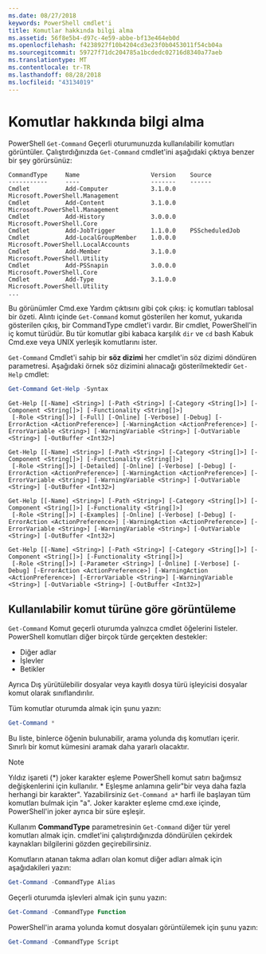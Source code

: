 ```yaml
---
ms.date: 08/27/2018
keywords: PowerShell cmdlet'i
title: Komutlar hakkında bilgi alma
ms.assetid: 56f8e5b4-d97c-4e59-abbe-bf13e464eb0d
ms.openlocfilehash: f4238927f10b4204cd3e23f0b0453011f54cb04a
ms.sourcegitcommit: 59727f71dc204785a1bcdedc02716d8340a77aeb
ms.translationtype: MT
ms.contentlocale: tr-TR
ms.lasthandoff: 08/28/2018
ms.locfileid: "43134019"
---
```

# <a name="getting-information-about-commands"></a>Komutlar hakkında bilgi alma

PowerShell `Get-Command` Geçerli oturumunuzda kullanılabilir komutları görüntüler.
Çalıştırdığınızda `Get-Command` cmdlet'ini aşağıdaki çıktıya benzer bir şey görürsünüz:

```output
CommandType     Name                    Version    Source
-----------     ----                    -------    ------
Cmdlet          Add-Computer            3.1.0.0    Microsoft.PowerShell.Management
Cmdlet          Add-Content             3.1.0.0    Microsoft.PowerShell.Management
Cmdlet          Add-History             3.0.0.0    Microsoft.PowerShell.Core
Cmdlet          Add-JobTrigger          1.1.0.0    PSScheduledJob
Cmdlet          Add-LocalGroupMember    1.0.0.0    Microsoft.PowerShell.LocalAccounts
Cmdlet          Add-Member              3.1.0.0    Microsoft.PowerShell.Utility
Cmdlet          Add-PSSnapin            3.0.0.0    Microsoft.PowerShell.Core
Cmdlet          Add-Type                3.1.0.0    Microsoft.PowerShell.Utility
...
```

Bu görünümler Cmd.exe Yardım çıktısını gibi çok çıkış: iç komutları tablosal bir özeti. Alıntı içinde `Get-Command` komut gösterilen her komut, yukarıda gösterilen çıkış, bir CommandType cmdlet'i vardır. Bir cmdlet, PowerShell'in iç komut türüdür. Bu tür komutlar gibi kabaca karşılık `dir` ve `cd` bash Kabuk Cmd.exe veya UNIX yerleşik komutlarını ister.

`Get-Command` Cmdlet'i sahip bir **söz dizimi** her cmdlet'in söz dizimi döndüren parametresi. Aşağıdaki örnek söz dizimini alınacağı gösterilmektedir `Get-Help` cmdlet:

```powershell
Get-Command Get-Help -Syntax
```

```output
Get-Help [[-Name] <String>] [-Path <String>] [-Category <String[]>] [-Component <String[]>] [-Functionality <String[]>]
 [-Role <String[]>] [-Full] [-Online] [-Verbose] [-Debug] [-ErrorAction <ActionPreference>] [-WarningAction <ActionPreference>] [-ErrorVariable <String>] [-WarningVariable <String>] [-OutVariable <String>] [-OutBuffer <Int32>]

Get-Help [[-Name] <String>] [-Path <String>] [-Category <String[]>] [-Component <String[]>] [-Functionality <String[]>]
 [-Role <String[]>] [-Detailed] [-Online] [-Verbose] [-Debug] [-ErrorAction <ActionPreference>] [-WarningAction <ActionPreference>] [-ErrorVariable <String>] [-WarningVariable <String>] [-OutVariable <String>] [-OutBuffer <Int32>]

Get-Help [[-Name] <String>] [-Path <String>] [-Category <String[]>] [-Component <String[]>] [-Functionality <String[]>]
 [-Role <String[]>] [-Examples] [-Online] [-Verbose] [-Debug] [-ErrorAction <ActionPreference>] [-WarningAction <ActionPreference>] [-ErrorVariable <String>] [-WarningVariable <String>] [-OutVariable <String>] [-OutBuffer <Int32>]

Get-Help [[-Name] <String>] [-Path <String>] [-Category <String[]>] [-Component <String[]>] [-Functionality <String[]>]
 [-Role <String[]>] [-Parameter <String>] [-Online] [-Verbose] [-Debug] [-ErrorAction <ActionPreference>] [-WarningAction <ActionPreference>] [-ErrorVariable <String>] [-WarningVariable <String>] [-OutVariable <String>] [-OutBuffer <Int32>]
```

## <a name="displaying-available-command-by-type"></a>Kullanılabilir komut türüne göre görüntüleme

`Get-Command` Komut geçerli oturumda yalnızca cmdlet öğelerini listeler. PowerShell komutları diğer birçok türde gerçekten destekler:

- Diğer adlar
- İşlevler
- Betikler

Ayrıca Dış yürütülebilir dosyalar veya kayıtlı dosya türü işleyicisi dosyalar komut olarak sınıflandırılır.

Tüm komutlar oturumda almak için şunu yazın:

```powershell
Get-Command *
```

Bu liste, binlerce öğenin bulunabilir, arama yolunda dış komutları içerir.
Sınırlı bir komut kümesini aramak daha yararlı olacaktır.

> [!NOTE]
> Yıldız işareti (\*) joker karakter eşleme PowerShell komut satırı bağımsız değişkenlerini için kullanılır. \* Eşleşme anlamına gelir"bir veya daha fazla herhangi bir karakter". Yazabilirsiniz `Get-Command a*` harfi ile başlayan tüm komutları bulmak için "a". Joker karakter eşleme cmd.exe içinde, PowerShell'in joker ayrıca bir süre eşleşir.

Kullanım **CommandType** parametresinin `Get-Command` diğer tür yerel komutları almak için.
cmdlet'ini çalıştırdığınızda döndürülen çekirdek kaynakları bilgilerini gözden geçirebilirsiniz.

Komutların atanan takma adları olan komut diğer adları almak için aşağıdakileri yazın:

```powershell
Get-Command -CommandType Alias
```

Geçerli oturumda işlevleri almak için şunu yazın:

```powershell
Get-Command -CommandType Function
```

PowerShell'in arama yolunda komut dosyaları görüntülemek için şunu yazın:

```powershell
Get-Command -CommandType Script
```